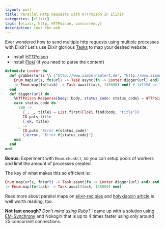 ```yaml
---
layout: post
title: Parallel Http Requests with HTTPoison in Elixir
categories: [elixir]
tags: [elixir, http, HTTPoison, concurrency]
description: Loot the web.
---
```


Ever wondered how to send multiple http requests using multiple processes with Elixir? Let's use Elixir glorious [Tasks](https://hexdocs.pm/elixir/Task.html#content) to map your desired website.

* install [HTTPoison](https://github.com/edgurgel/httpoison)
* install [Floki](https://github.com/philss/floki) (if you need to parse the content)

``` elixir
defmodule Looter do
  def grabber(urls \\ ["http://www.simon-neutert.de", "http://www.simon-neutert.de/posts"]) do
    Enum.map(urls, fn(url) -> Task.async(fn -> Looter.digger(url) end) end)
    |> Enum.map(fn(task) -> Task.await(task, 145000) end) # 145000 == Timeout in milliseconds
  end
  def digger(url) do
    %HTTPoison.Response{body: body, status_code: status_code} = HTTPoison.get!(url)
    case status_code do
      200 ->
        {_, _, title} = List.first(Floki.find(body, "title"))
        IO.puts title
        {:ok, title}
      _ ->
        IO.puts "Error #{status_code}"
        {:error, "Error #{status_code}"}
    end
  end
end
```

__Bonus:__ Experiment with `Enum.chunk()`, so you can setup pools of workers and limit the amount of processes created.


The key of what makes this so efficient is:
``` elixir
Enum.map(urls, fn(url) -> Task.async(fn -> Looter.digger(url) end) end)
|> Enum.map(fn(task) -> Task.await(task, 145000) end)
```

Read more about parallel maps on [elixir-recipies](http://elixir-recipes.github.io/concurrency/parallel-map/) and [holyxiaoxin article](http://holyxiaoxin.github.io/async-tasks-benchmark/) is well worth reading, too.

__Not fast enough?__ _Don't mind using Ruby?_ I came up with a solution using [EM-Synchrony](https://github.com/igrigorik/em-synchrony) and Nokogiri that is up to 4 times faster using only around 25 concurrent connections.
